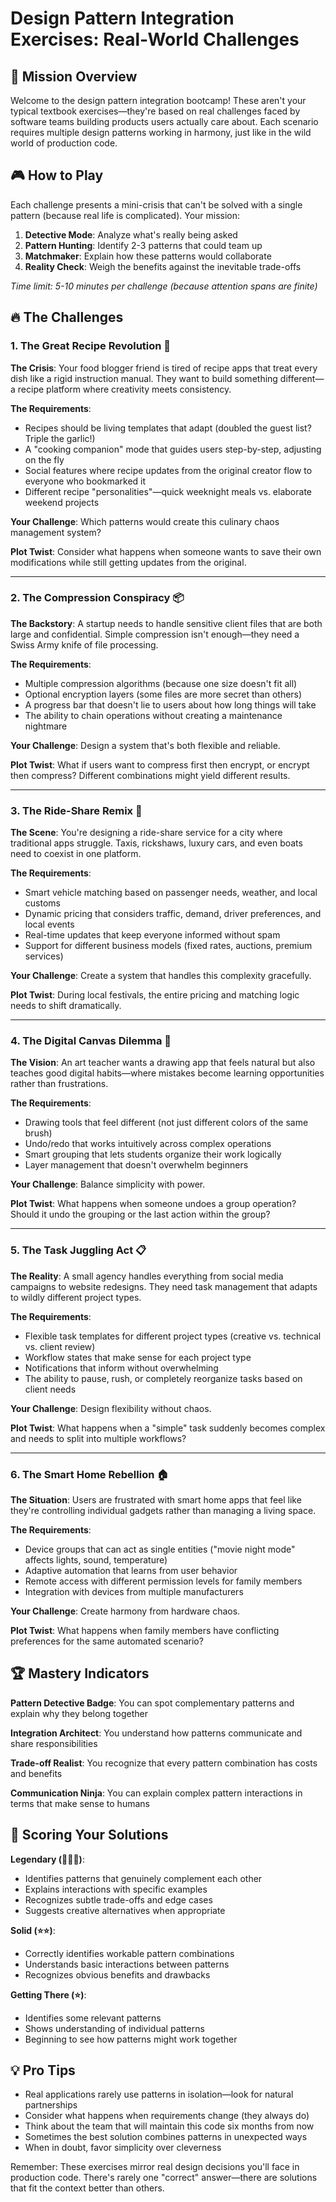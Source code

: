 # Design Pattern Integration Exercises: Real-World Challenges

## 🎯 Mission Overview

Welcome to the design pattern integration bootcamp! These aren't your typical textbook exercises—they're based on real challenges faced by software teams building products users actually care about. Each scenario requires multiple design patterns working in harmony, just like in the wild world of production code.

## 🎮 How to Play

Each challenge presents a mini-crisis that can't be solved with a single pattern (because real life is complicated). Your mission:

1. **Detective Mode**: Analyze what's really being asked
2. **Pattern Hunting**: Identify 2-3 patterns that could team up
3. **Matchmaker**: Explain how these patterns would collaborate 
4. **Reality Check**: Weigh the benefits against the inevitable trade-offs

*Time limit: 5-10 minutes per challenge (because attention spans are finite)*

## 🔥 The Challenges

### 1. The Great Recipe Revolution 🍳

**The Crisis**: Your food blogger friend is tired of recipe apps that treat every dish like a rigid instruction manual. They want to build something different—a recipe platform where creativity meets consistency.

**The Requirements**:
- Recipes should be living templates that adapt (doubled the guest list? Triple the garlic!)
- A "cooking companion" mode that guides users step-by-step, adjusting on the fly
- Social features where recipe updates from the original creator flow to everyone who bookmarked it
- Different recipe "personalities"—quick weeknight meals vs. elaborate weekend projects

**Your Challenge**: Which patterns would create this culinary chaos management system?

**Plot Twist**: Consider what happens when someone wants to save their own modifications while still getting updates from the original.

---

### 2. The Compression Conspiracy 📦

**The Backstory**: A startup needs to handle sensitive client files that are both large and confidential. Simple compression isn't enough—they need a Swiss Army knife of file processing.

**The Requirements**:
- Multiple compression algorithms (because one size doesn't fit all)
- Optional encryption layers (some files are more secret than others)
- A progress bar that doesn't lie to users about how long things will take
- The ability to chain operations without creating a maintenance nightmare

**Your Challenge**: Design a system that's both flexible and reliable.

**Plot Twist**: What if users want to compress first then encrypt, or encrypt then compress? Different combinations might yield different results.

---

### 3. The Ride-Share Remix 🚗

**The Scene**: You're designing a ride-share service for a city where traditional apps struggle. Taxis, rickshaws, luxury cars, and even boats need to coexist in one platform.

**The Requirements**:
- Smart vehicle matching based on passenger needs, weather, and local customs
- Dynamic pricing that considers traffic, demand, driver preferences, and local events
- Real-time updates that keep everyone informed without spam
- Support for different business models (fixed rates, auctions, premium services)

**Your Challenge**: Create a system that handles this complexity gracefully.

**Plot Twist**: During local festivals, the entire pricing and matching logic needs to shift dramatically.

---

### 4. The Digital Canvas Dilemma 🎨

**The Vision**: An art teacher wants a drawing app that feels natural but also teaches good digital habits—where mistakes become learning opportunities rather than frustrations.

**The Requirements**:
- Drawing tools that feel different (not just different colors of the same brush)
- Undo/redo that works intuitively across complex operations
- Smart grouping that lets students organize their work logically
- Layer management that doesn't overwhelm beginners

**Your Challenge**: Balance simplicity with power.

**Plot Twist**: What happens when someone undoes a group operation? Should it undo the grouping or the last action within the group?

---

### 5. The Task Juggling Act 📋

**The Reality**: A small agency handles everything from social media campaigns to website redesigns. They need task management that adapts to wildly different project types.

**The Requirements**:
- Flexible task templates for different project types (creative vs. technical vs. client review)
- Workflow states that make sense for each project type
- Notifications that inform without overwhelming
- The ability to pause, rush, or completely reorganize tasks based on client needs

**Your Challenge**: Design flexibility without chaos.

**Plot Twist**: What happens when a "simple" task suddenly becomes complex and needs to split into multiple workflows?

---

### 6. The Smart Home Rebellion 🏠

**The Situation**: Users are frustrated with smart home apps that feel like they're controlling individual gadgets rather than managing a living space.

**The Requirements**:
- Device groups that can act as single entities ("movie night mode" affects lights, sound, temperature)
- Adaptive automation that learns from user behavior
- Remote access with different permission levels for family members
- Integration with devices from multiple manufacturers

**Your Challenge**: Create harmony from hardware chaos.

**Plot Twist**: What happens when family members have conflicting preferences for the same automated scenario?

## 🏆 Mastery Indicators

**Pattern Detective Badge**: You can spot complementary patterns and explain why they belong together

**Integration Architect**: You understand how patterns communicate and share responsibilities

**Trade-off Realist**: You recognize that every pattern combination has costs and benefits

**Communication Ninja**: You can explain complex pattern interactions in terms that make sense to humans

## 🎯 Scoring Your Solutions

**Legendary (🌟🌟🌟)**: 
- Identifies patterns that genuinely complement each other
- Explains interactions with specific examples
- Recognizes subtle trade-offs and edge cases
- Suggests creative alternatives when appropriate

**Solid (⭐⭐)**: 
- Correctly identifies workable pattern combinations
- Understands basic interactions between patterns
- Recognizes obvious benefits and drawbacks

**Getting There (⭐)**: 
- Identifies some relevant patterns
- Shows understanding of individual patterns
- Beginning to see how patterns might work together

## 💡 Pro Tips

- Real applications rarely use patterns in isolation—look for natural partnerships
- Consider what happens when requirements change (they always do)
- Think about the team that will maintain this code six months from now
- Sometimes the best solution combines patterns in unexpected ways
- When in doubt, favor simplicity over cleverness

Remember: These exercises mirror real design decisions you'll face in production code. There's rarely one "correct" answer—there are solutions that fit the context better than others.